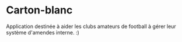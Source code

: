 # Carton-blanc
Application destinée à aider les clubs amateurs de football à gérer leur système d'amendes interne. :) 

